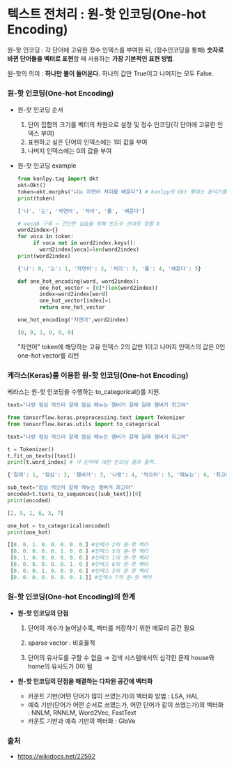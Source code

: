 # 텍스트 전처리 : 원-핫 인코딩(One-hot Encoding)

원-핫 인코딩 : 각 단어에 고유한 정수 인덱스를 부여한 뒤, (정수인코딩을 통해) **숫자로 바뀐 단어들을 벡터로 표현**할 때 사용하는 **가장 기본적인 표현 방법**.

원-핫의 의미 : **하나만 불이 들어온다.** 하나의 값만 True이고 나머지는 모두 False.



### 원-핫 인코딩(One-hot Encoding)

- 원-핫 인코딩 순서

  1. 단어 집합의 크기를 벡터의 차원으로 설정 및 정수 인코딩(각 단어에 고유한 인덱스 부여)
  2. 표현하고 싶은 단어의 인덱스에는 1의 값을 부여
  3. 나머지 인덱스에는 0의 값을 부여

- 원-핫 인코딩 example

  ```python
  from konlpy.tag import Okt  
  okt=Okt()  
  token=okt.morphs("나는 자연어 처리를 배운다") # konlpy의 Okt 형태소 분석기를 이용한 문장 토큰화
  print(token)
  ```

  ```python
  ['나', '는', '자연어', '처리', '를', '배운다'] 
  ```

  ```python
  # vocab 구축 → 간단한 실습을 위해 빈도수 순대로 정렬 X
  word2index={}
  for voca in token:
       if voca not in word2index.keys():
         word2index[voca]=len(word2index)
  print(word2index)
  ```

  ```python
  {'나': 0, '는': 1, '자연어': 2, '처리': 3, '를': 4, '배운다': 5} 
  ```

  ```python
  def one_hot_encoding(word, word2index):
         one_hot_vector = [0]*(len(word2index))
         index=word2index[word]
         one_hot_vector[index]=1
         return one_hot_vector
  ```

  ```python
  one_hot_encoding("자연어",word2index)
  ```

  ```python
  [0, 0, 1, 0, 0, 0] 
  ```

  "자연어" token에 해당하는 고유 인덱스 2의 값만 1이고 나머지 인덱스의 값은 0인 one-hot vector를 리턴



### 케라스(Keras)를 이용한 원-핫 인코딩(One-hot Encoding)

케라스는 원-핫 인코딩을 수행하는 to_categorical()를 지원.

```python
text="나랑 점심 먹으러 갈래 점심 메뉴는 햄버거 갈래 갈래 햄버거 최고야"
```

```python
from tensorflow.keras.preprocessing.text import Tokenizer
from tensorflow.keras.utils import to_categorical

text="나랑 점심 먹으러 갈래 점심 메뉴는 햄버거 갈래 갈래 햄버거 최고야"

t = Tokenizer()
t.fit_on_texts([text])
print(t.word_index) # 각 단어에 대한 인코딩 결과 출력.
```

```python
{'갈래': 1, '점심': 2, '햄버거': 3, '나랑': 4, '먹으러': 5, '메뉴는': 6, '최고야': 7}
```

```python
sub_text="점심 먹으러 갈래 메뉴는 햄버거 최고야"
encoded=t.texts_to_sequences([sub_text])[0]
print(encoded)
```

```python
[2, 5, 1, 6, 3, 7]
```

```python
one_hot = to_categorical(encoded)
print(one_hot)
```

```python
[[0. 0. 1. 0. 0. 0. 0. 0.] #인덱스 2의 원-핫 벡터
 [0. 0. 0. 0. 0. 1. 0. 0.] #인덱스 5의 원-핫 벡터
 [0. 1. 0. 0. 0. 0. 0. 0.] #인덱스 1의 원-핫 벡터
 [0. 0. 0. 0. 0. 0. 1. 0.] #인덱스 6의 원-핫 벡터
 [0. 0. 0. 1. 0. 0. 0. 0.] #인덱스 3의 원-핫 벡터
 [0. 0. 0. 0. 0. 0. 0. 1.]] #인덱스 7의 원-핫 벡터
```


### 원-핫 인코딩(One-hot Encoding)의 한계

- **원-핫 인코딩의 단점**

  1. 단어의 개수가 늘어날수록, 벡터를 저장하기 위한 메모리 공간 필요 

  2. sparse vector : 비효율적
  3. 단어의 유사도를 구할 수 없음 → 검색 시스템에서의 심각한 문제
     house와 home의 유사도가 0이 됨

- **원-핫 인코딩의 단점을 해결하는 다차원 공간에 벡터화**

  - 카운트 기반(어떤 단어가 많이 쓰였는가)의 벡터화 방법 : LSA, HAL
  - 예측 기반(단어가 어떤 순서로 쓰였는가, 어떤 단어가 같이 쓰였는가)의 벡터화 : NNLM, RNNLM, Word2Vec, FastText
  - 카운트 기반과 예측 기반의 벡터화 : GloVe



### 출처

- https://wikidocs.net/22592
